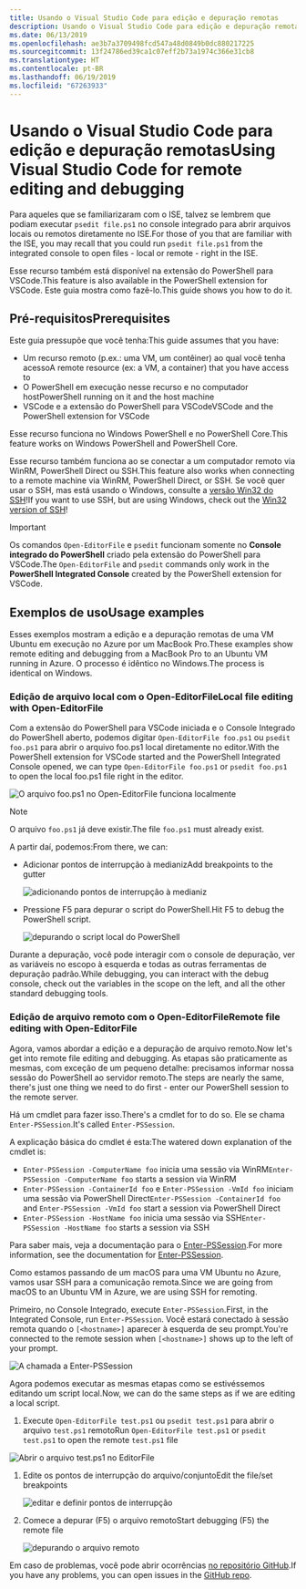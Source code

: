 ```yaml
---
title: Usando o Visual Studio Code para edição e depuração remotas
description: Usando o Visual Studio Code para edição e depuração remotas
ms.date: 06/13/2019
ms.openlocfilehash: ae3b7a3709498fcd547a48d0849b0dc880217225
ms.sourcegitcommit: 13f24786ed39ca1c07eff2b73a1974c366e31cb8
ms.translationtype: HT
ms.contentlocale: pt-BR
ms.lasthandoff: 06/19/2019
ms.locfileid: "67263933"
---
```

# <a name="using-visual-studio-code-for-remote-editing-and-debugging"></a><span data-ttu-id="cc6c0-103">Usando o Visual Studio Code para edição e depuração remotas</span><span class="sxs-lookup"><span data-stu-id="cc6c0-103">Using Visual Studio Code for remote editing and debugging</span></span>

<span data-ttu-id="cc6c0-104">Para aqueles que se familiarizaram com o ISE, talvez se lembrem que podiam executar `psedit file.ps1` no console integrado para abrir arquivos locais ou remotos diretamente no ISE.</span><span class="sxs-lookup"><span data-stu-id="cc6c0-104">For those of you that are familiar with the ISE, you may recall that you could run `psedit file.ps1` from the integrated console to open files - local or remote - right in the ISE.</span></span>

<span data-ttu-id="cc6c0-105">Esse recurso também está disponível na extensão do PowerShell para VSCode.</span><span class="sxs-lookup"><span data-stu-id="cc6c0-105">This feature is also available in the PowerShell extension for VSCode.</span></span> <span data-ttu-id="cc6c0-106">Este guia mostra como fazê-lo.</span><span class="sxs-lookup"><span data-stu-id="cc6c0-106">This guide shows you how to do it.</span></span>

## <a name="prerequisites"></a><span data-ttu-id="cc6c0-107">Pré-requisitos</span><span class="sxs-lookup"><span data-stu-id="cc6c0-107">Prerequisites</span></span>

<span data-ttu-id="cc6c0-108">Este guia pressupõe que você tenha:</span><span class="sxs-lookup"><span data-stu-id="cc6c0-108">This guide assumes that you have:</span></span>

- <span data-ttu-id="cc6c0-109">Um recurso remoto (p.ex.: uma VM, um contêiner) ao qual você tenha acesso</span><span class="sxs-lookup"><span data-stu-id="cc6c0-109">A remote resource (ex: a VM, a container) that you have access to</span></span>
- <span data-ttu-id="cc6c0-110">O PowerShell em execução nesse recurso e no computador host</span><span class="sxs-lookup"><span data-stu-id="cc6c0-110">PowerShell running on it and the host machine</span></span>
- <span data-ttu-id="cc6c0-111">VSCode e a extensão do PowerShell para VSCode</span><span class="sxs-lookup"><span data-stu-id="cc6c0-111">VSCode and the PowerShell extension for VSCode</span></span>

<span data-ttu-id="cc6c0-112">Esse recurso funciona no Windows PowerShell e no PowerShell Core.</span><span class="sxs-lookup"><span data-stu-id="cc6c0-112">This feature works on Windows PowerShell and PowerShell Core.</span></span>

<span data-ttu-id="cc6c0-113">Esse recurso também funciona ao se conectar a um computador remoto via WinRM, PowerShell Direct ou SSH.</span><span class="sxs-lookup"><span data-stu-id="cc6c0-113">This feature also works when connecting to a remote machine via WinRM, PowerShell Direct, or SSH.</span></span> <span data-ttu-id="cc6c0-114">Se você quer usar o SSH, mas está usando o Windows, consulte a [versão Win32 do SSH](https://github.com/PowerShell/Win32-OpenSSH)!</span><span class="sxs-lookup"><span data-stu-id="cc6c0-114">If you want to use SSH, but are using Windows, check out the [Win32 version of SSH](https://github.com/PowerShell/Win32-OpenSSH)!</span></span>

> [!IMPORTANT]
> <span data-ttu-id="cc6c0-115">Os comandos `Open-EditorFile` e `psedit` funcionam somente no **Console integrado do PowerShell** criado pela extensão do PowerShell para VSCode.</span><span class="sxs-lookup"><span data-stu-id="cc6c0-115">The `Open-EditorFile` and `psedit` commands only work in the **PowerShell Integrated Console** created by the PowerShell extension for VSCode.</span></span>

## <a name="usage-examples"></a><span data-ttu-id="cc6c0-116">Exemplos de uso</span><span class="sxs-lookup"><span data-stu-id="cc6c0-116">Usage examples</span></span>

<span data-ttu-id="cc6c0-117">Esses exemplos mostram a edição e a depuração remotas de uma VM Ubuntu em execução no Azure por um MacBook Pro.</span><span class="sxs-lookup"><span data-stu-id="cc6c0-117">These examples show remote editing and debugging from a MacBook Pro to an Ubuntu VM running in Azure.</span></span> <span data-ttu-id="cc6c0-118">O processo é idêntico no Windows.</span><span class="sxs-lookup"><span data-stu-id="cc6c0-118">The process is identical on Windows.</span></span>

### <a name="local-file-editing-with-open-editorfile"></a><span data-ttu-id="cc6c0-119">Edição de arquivo local com o Open-EditorFile</span><span class="sxs-lookup"><span data-stu-id="cc6c0-119">Local file editing with Open-EditorFile</span></span>

<span data-ttu-id="cc6c0-120">Com a extensão do PowerShell para VSCode iniciada e o Console Integrado do PowerShell aberto, podemos digitar `Open-EditorFile foo.ps1` ou `psedit foo.ps1` para abrir o arquivo foo.ps1 local diretamente no editor.</span><span class="sxs-lookup"><span data-stu-id="cc6c0-120">With the PowerShell extension for VSCode started and the PowerShell Integrated Console opened, we can type `Open-EditorFile foo.ps1` or `psedit foo.ps1` to open the local foo.ps1 file right in the editor.</span></span>

![O arquivo foo.ps1 no Open-EditorFile funciona localmente](images/Using-VSCode-for-Remote-Editing-and-Debugging/1-open-local-file.png)

>[!NOTE]
> <span data-ttu-id="cc6c0-122">O arquivo `foo.ps1` já deve existir.</span><span class="sxs-lookup"><span data-stu-id="cc6c0-122">The file `foo.ps1` must already exist.</span></span>

<span data-ttu-id="cc6c0-123">A partir daí, podemos:</span><span class="sxs-lookup"><span data-stu-id="cc6c0-123">From there, we can:</span></span>

- <span data-ttu-id="cc6c0-124">Adicionar pontos de interrupção à medianiz</span><span class="sxs-lookup"><span data-stu-id="cc6c0-124">Add breakpoints to the gutter</span></span>

  ![adicionando pontos de interrupção à medianiz](images/Using-VSCode-for-Remote-Editing-and-Debugging/2-adding-breakpoint-gutter.png)

- <span data-ttu-id="cc6c0-126">Pressione F5 para depurar o script do PowerShell.</span><span class="sxs-lookup"><span data-stu-id="cc6c0-126">Hit F5 to debug the PowerShell script.</span></span>

  ![depurando o script local do PowerShell](images/Using-VSCode-for-Remote-Editing-and-Debugging/3-local-debug.png)

<span data-ttu-id="cc6c0-128">Durante a depuração, você pode interagir com o console de depuração, ver as variáveis no escopo à esquerda e todas as outras ferramentas de depuração padrão.</span><span class="sxs-lookup"><span data-stu-id="cc6c0-128">While debugging, you can interact with the debug console, check out the variables in the scope on the left, and all the other standard debugging tools.</span></span>

### <a name="remote-file-editing-with-open-editorfile"></a><span data-ttu-id="cc6c0-129">Edição de arquivo remoto com o Open-EditorFile</span><span class="sxs-lookup"><span data-stu-id="cc6c0-129">Remote file editing with Open-EditorFile</span></span>

<span data-ttu-id="cc6c0-130">Agora, vamos abordar a edição e a depuração de arquivo remoto.</span><span class="sxs-lookup"><span data-stu-id="cc6c0-130">Now let's get into remote file editing and debugging.</span></span> <span data-ttu-id="cc6c0-131">As etapas são praticamente as mesmas, com exceção de um pequeno detalhe: precisamos informar nossa sessão do PowerShell ao servidor remoto.</span><span class="sxs-lookup"><span data-stu-id="cc6c0-131">The steps are nearly the same, there's just one thing we need to do first - enter our PowerShell session to the remote server.</span></span>

<span data-ttu-id="cc6c0-132">Há um cmdlet para fazer isso.</span><span class="sxs-lookup"><span data-stu-id="cc6c0-132">There's a cmdlet for to do so.</span></span> <span data-ttu-id="cc6c0-133">Ele se chama `Enter-PSSession`.</span><span class="sxs-lookup"><span data-stu-id="cc6c0-133">It's called `Enter-PSSession`.</span></span>

<span data-ttu-id="cc6c0-134">A explicação básica do cmdlet é esta:</span><span class="sxs-lookup"><span data-stu-id="cc6c0-134">The watered down explanation of the cmdlet is:</span></span>

- <span data-ttu-id="cc6c0-135">`Enter-PSSession -ComputerName foo` inicia uma sessão via WinRM</span><span class="sxs-lookup"><span data-stu-id="cc6c0-135">`Enter-PSSession -ComputerName foo` starts a session via WinRM</span></span>
- <span data-ttu-id="cc6c0-136">`Enter-PSSession -ContainerId foo` e `Enter-PSSession -VmId foo` iniciam uma sessão via PowerShell Direct</span><span class="sxs-lookup"><span data-stu-id="cc6c0-136">`Enter-PSSession -ContainerId foo` and `Enter-PSSession -VmId foo` start a session via PowerShell Direct</span></span>
- <span data-ttu-id="cc6c0-137">`Enter-PSSession -HostName foo` inicia uma sessão via SSH</span><span class="sxs-lookup"><span data-stu-id="cc6c0-137">`Enter-PSSession -HostName foo` starts a session via SSH</span></span>

<span data-ttu-id="cc6c0-138">Para saber mais, veja a documentação para o [Enter-PSSession](/powershell/module/microsoft.powershell.core/enter-pssession).</span><span class="sxs-lookup"><span data-stu-id="cc6c0-138">For more information, see the documentation for [Enter-PSSession](/powershell/module/microsoft.powershell.core/enter-pssession).</span></span>

<span data-ttu-id="cc6c0-139">Como estamos passando de um macOS para uma VM Ubuntu no Azure, vamos usar SSH para a comunicação remota.</span><span class="sxs-lookup"><span data-stu-id="cc6c0-139">Since we are going from macOS to an Ubuntu VM in Azure, we are using SSH for remoting.</span></span>

<span data-ttu-id="cc6c0-140">Primeiro, no Console Integrado, execute `Enter-PSSession`.</span><span class="sxs-lookup"><span data-stu-id="cc6c0-140">First, in the Integrated Console, run `Enter-PSSession`.</span></span> <span data-ttu-id="cc6c0-141">Você estará conectado à sessão remota quando o `[<hostname>]` aparecer à esquerda de seu prompt.</span><span class="sxs-lookup"><span data-stu-id="cc6c0-141">You're connected to the remote session when `[<hostname>]` shows up to the left of your prompt.</span></span>

![A chamada a Enter-PSSession](images/Using-VSCode-for-Remote-Editing-and-Debugging/4-enter-pssession.png)

<span data-ttu-id="cc6c0-143">Agora podemos executar as mesmas etapas como se estivéssemos editando um script local.</span><span class="sxs-lookup"><span data-stu-id="cc6c0-143">Now, we can do the same steps as if we are editing a local script.</span></span>

1. <span data-ttu-id="cc6c0-144">Execute `Open-EditorFile test.ps1` ou `psedit test.ps1` para abrir o arquivo `test.ps1` remoto</span><span class="sxs-lookup"><span data-stu-id="cc6c0-144">Run `Open-EditorFile test.ps1` or `psedit test.ps1` to open the remote `test.ps1` file</span></span>

  ![Abrir o arquivo test.ps1 no EditorFile](images/Using-VSCode-for-Remote-Editing-and-Debugging/5-open-remote-file.png)

1. <span data-ttu-id="cc6c0-146">Edite os pontos de interrupção do arquivo/conjunto</span><span class="sxs-lookup"><span data-stu-id="cc6c0-146">Edit the file/set breakpoints</span></span>

   ![editar e definir pontos de interrupção](images/Using-VSCode-for-Remote-Editing-and-Debugging/6-set-breakpoints.png)

1. <span data-ttu-id="cc6c0-148">Comece a depurar (F5) o arquivo remoto</span><span class="sxs-lookup"><span data-stu-id="cc6c0-148">Start debugging (F5) the remote file</span></span>

   ![depurando o arquivo remoto](images/Using-VSCode-for-Remote-Editing-and-Debugging/7-start-debugging.png)

<span data-ttu-id="cc6c0-150">Em caso de problemas, você pode abrir ocorrências [no repositório GitHub](https://github.com/powershell/vscode-powershell).</span><span class="sxs-lookup"><span data-stu-id="cc6c0-150">If you have any problems, you can open issues in the [GitHub repo](https://github.com/powershell/vscode-powershell).</span></span>
